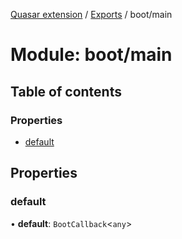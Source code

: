 [Quasar extension](../index.md) / [Exports](../modules.md) / boot/main

# Module: boot/main

## Table of contents

### Properties

- [default](boot_main.md#default)

## Properties

### default

• **default**: `BootCallback`<`any`\>
